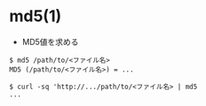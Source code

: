 # md5(1)
- MD5値を求める

```
$ md5 /path/to/<ファイル名>
MD5 (/path/to/<ファイル名>) = ...

$ curl -sq 'http://.../path/to/<ファイル名> | md5
...
```
